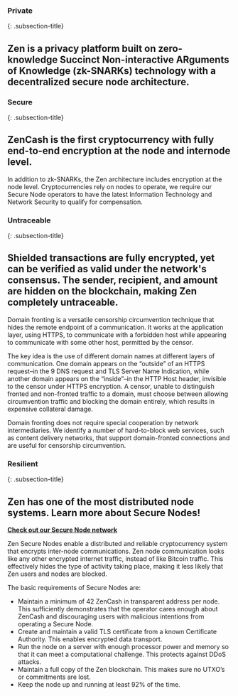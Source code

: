 ### Private
{: .subsection-title}
## Zen is a privacy platform built on zero-knowledge Succinct Non-interactive ARguments of Knowledge (zk-SNARKs) technology with a decentralized secure node architecture.

### Secure
{: .subsection-title}
## ZenCash is the first cryptocurrency with fully end-to-end encryption at the node and internode level.
In addition to zk-SNARKs, the Zen architecture includes encryption at the node level. Cryptocurrencies rely on nodes to operate, we require our Secure Node operators to have the latest Information Technology and Network Security to qualify for compensation.

### Untraceable
{: .subsection-title}
## Shielded transactions are fully encrypted, yet can be verified as valid under the network's consensus. The sender, recipient, and amount are hidden on the blockchain, making Zen completely untraceable.

Domain fronting is a versatile censorship circumvention technique that hides the remote endpoint of a communication. It works at the application layer, using HTTPS, to communicate with a forbidden host while appearing to communicate with some other host, permitted by the censor.

The key idea is the use of different domain names at different layers of communication. One domain appears on the “outside” of an HTTPS request–in the 9 DNS request and TLS Server Name Indication, while another domain appears on the “inside”–in the HTTP Host header, invisible to the censor under HTTPS encryption. A censor, unable to distinguish fronted and non-fronted traffic to a domain, must choose between allowing circumvention traffic and blocking the domain entirely, which results in expensive collateral damage.

Domain fronting does not require special cooperation by network intermediaries. We identify a number of hard-to-block web services, such as content delivery networks, that support domain-fronted connections and are useful for censorship circumvention.

### Resilient
{: .subsection-title}
## Zen has one of the most distributed node systems. Learn more about Secure Nodes!
**[Check out our Secure Node network](https://securenodes.na.zensystem.io/)**

Zen Secure Nodes enable a distributed and reliable cryptocurrency system that encrypts inter-node communications. Zen node communication looks like any other encrypted internet traffic, instead of like Bitcoin traffic. This effectively hides the type of activity taking place, making it less likely that Zen users and nodes are blocked.

The basic requirements of Secure Nodes are:
* Maintain a minimum of 42 ZenCash in transparent address per node. This sufficiently demonstrates that the operator cares enough about ZenCash and discouraging users with malicious intentions from operating a Secure Node.
* Create and maintain a valid TLS certificate from a known Certificate Authority. This enables encrypted data transport.
* Run the node on a server with enough processor power and memory so that it can meet a computational challenge. This protects against DDoS attacks.
* Maintain a full copy of the Zen blockchain. This makes sure no UTXO’s or commitments are lost.
* Keep the node up and running at least 92% of the time.
